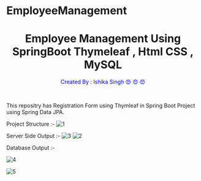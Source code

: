 # EmployeeManagement
<h1 align="center">Employee Management Using SpringBoot Thymeleaf , Html CSS , MySQL </h1>
<p style=color:blue align="center"> Created By : Ishika Singh &#128525; &#128525; &#128525;</p>
<br>
<p> This repositry has Registration Form using Thymleaf in Spring Boot Project using Spring Data JPA. </p>

Project Structure :- 
 ![1](https://user-images.githubusercontent.com/91179905/163785887-528af3fc-718b-49ec-a990-e245236b0520.JPG)
 
 Server Side Output :- 
![3](https://user-images.githubusercontent.com/91179905/163785928-490842cd-ee6b-4128-b269-8900f235b80e.JPG)
![2](https://user-images.githubusercontent.com/91179905/163785933-8b9274d9-f175-4b93-8cfa-7e502011d40b.JPG)

Database Output :- 

![4](https://user-images.githubusercontent.com/91179905/163786164-0bcc885d-5c5b-4da6-9ca5-5877c00e3f6a.JPG)

![5](https://user-images.githubusercontent.com/91179905/163786178-78c5ad13-9482-424e-9666-2e59b7b649df.JPG)
